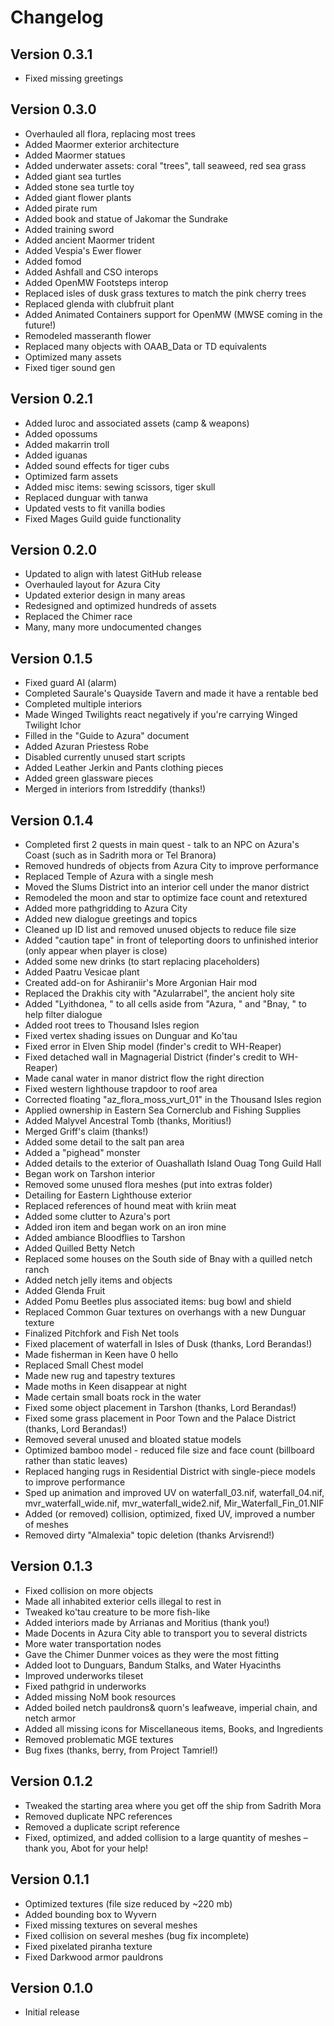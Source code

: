 # Changelog
## Version 0.3.1
- Fixed missing greetings
## Version 0.3.0
- Overhauled all flora, replacing most trees
- Added Maormer exterior architecture
- Added Maormer statues
- Added underwater assets: coral "trees", tall seaweed, red sea grass
- Added giant sea turtles
- Added stone sea turtle toy
- Added giant flower plants
- Added pirate rum
- Added book and statue of Jakomar the Sundrake
- Added training sword
- Added ancient Maormer trident
- Added Vespia's Ewer flower
- Added fomod
- Added Ashfall and CSO interops
- Added OpenMW Footsteps interop
- Replaced isles of dusk grass textures to match the pink cherry trees
- Replaced glenda with clubfruit plant
- Added Animated Containers support for OpenMW (MWSE coming in the future!)
- Remodeled masseranth flower
- Replaced many objects with OAAB_Data or TD equivalents
- Optimized many assets
- Fixed tiger sound gen
## Version 0.2.1
- Added luroc and associated assets (camp & weapons)
- Added opossums
- Added makarrin troll
- Added iguanas
- Added sound effects for tiger cubs
- Optimized farm assets
- Added misc items: sewing scissors, tiger skull
- Replaced dunguar with tanwa
- Updated vests to fit vanilla bodies
- Fixed Mages Guild guide functionality
## Version 0.2.0
- Updated to align with latest GitHub release
- Overhauled layout for Azura City
- Updated exterior design in many areas
- Redesigned and optimized hundreds of assets
- Replaced the Chimer race
- Many, many more undocumented changes
## Version 0.1.5
- Fixed guard AI (alarm)
- Completed Saurale's Quayside Tavern and made it have a rentable bed
- Completed multiple interiors
- Made Winged Twilights react negatively if you're carrying Winged Twilight Ichor
- Filled in the "Guide to Azura" document
- Added Azuran Priestess Robe
- Disabled currently unused start scripts
- Added Leather Jerkin and Pants clothing pieces
- Added green glassware pieces
- Merged in interiors from Istreddify (thanks!)
## Version 0.1.4
- Completed first 2 quests in main quest - talk to an NPC on Azura's Coast (such as in Sadrith mora or Tel Branora)
- Removed hundreds of objects from Azura City to improve performance
- Replaced Temple of Azura with a single mesh
- Moved the Slums District into an interior cell under the manor district
- Remodeled the moon and star to optimize face count and retextured
- Added more pathgridding to Azura City
- Added new dialogue greetings and topics
- Cleaned up ID list and removed unused objects to reduce file size
- Added "caution tape" in front of teleporting doors to unfinished interior (only appear when player is close)
- Added some new drinks (to start replacing placeholders)
- Added Paatru Vesicae plant
- Created add-on for Ashiraniir's More Argonian Hair mod
- Replaced the Drakhis city with "Azularrabel", the ancient holy site
- Added "Lyithdonea, " to all cells aside from "Azura, " and "Bnay, " to help filter dialogue
- Added root trees to Thousand Isles region
- Fixed vertex shading issues on Dunguar and Ko'tau
- Fixed error in Elven Ship model (finder's credit to WH-Reaper)
- Fixed detached wall in Magnagerial District (finder's credit to WH-Reaper)
- Made canal water in manor district flow the right direction
- Fixed western lighthouse trapdoor to roof area
- Corrected floating "az_flora_moss_vurt_01" in the Thousand Isles region
- Applied ownership in Eastern Sea Cornerclub and Fishing Supplies
- Added Malyvel Ancestral Tomb (thanks, Moritius!)
- Merged Griff's claim (thanks!)
- Added some detail to the salt pan area
- Added a "pighead" monster
- Added details to the exterior of Ouashallath Island Ouag Tong Guild Hall
- Began work on Tarshon interior
- Removed some unused flora meshes (put into extras folder)
- Detailing for Eastern Lighthouse exterior
- Replaced references of hound meat with kriin meat
- Added some clutter to Azura's port
- Added iron item and began work on an iron mine
- Added ambiance Bloodflies to Tarshon
- Added Quilled Betty Netch
- Replaced some houses on the South side of Bnay with a quilled netch ranch
- Added netch jelly items and objects
- Added Glenda Fruit
- Added Pomu Beetles plus associated items: bug bowl and shield
- Replaced Common Guar textures on overhangs with a new Dunguar texture
- Finalized Pitchfork and Fish Net tools
- Fixed placement of waterfall in Isles of Dusk (thanks, Lord Berandas!)
- Made fisherman in Keen have 0 hello
- Replaced Small Chest model
- Made new rug and tapestry textures
- Made moths in Keen disappear at night
- Made certain small boats rock in the water
- Fixed some object placement in Tarshon (thanks, Lord Berandas!)
- Fixed some grass placement in Poor Town and the Palace District (thanks, Lord Berandas!)
- Removed several unused and bloated statue models
- Optimized bamboo model - reduced file size and face count (billboard rather than static leaves)
- Replaced hanging rugs in Residential District with single-piece models to improve performance
- Sped up animation and improved UV on waterfall_03.nif, waterfall_04.nif, mvr_waterfall_wide.nif, mvr_waterfall_wide2.nif, Mir_Waterfall_Fin_01.NIF
- Added (or removed) collision, optimized, fixed UV, improved a number of meshes
- Removed dirty "Almalexia" topic deletion (thanks Arvisrend!)
## Version 0.1.3
- Fixed collision on more objects
- Made all inhabited exterior cells illegal to rest in
- Tweaked ko'tau creature to be more fish-like
- Added interiors made by Arrianas and Moritius (thank you!)
- Made Docents in Azura City able to transport you to several districts
- More water transportation nodes
- Gave the Chimer Dunmer voices as they were the most fitting
- Added loot to Dunguars, Bandum Stalks, and Water Hyacinths
- Improved underworks tileset
- Fixed pathgrid in underworks
- Added missing NoM book resources
- Added boiled netch pauldrons& quorn's leafweave, imperial chain, and netch armor
- Added all missing icons for Miscellaneous items, Books, and Ingredients
- Removed problematic MGE textures
- Bug fixes (thanks, berry, from Project Tamriel!)
## Version 0.1.2
- Tweaked the starting area where you get off the ship from Sadrith Mora
- Removed duplicate NPC references
- Removed a duplicate script reference
- Fixed, optimized, and added collision to a large quantity of meshes – thank you, Abot for your help!
## Version 0.1.1
- Optimized textures (file size reduced by ~220 mb)
- Added bounding box to Wyvern
- Fixed missing textures on several meshes
- Fixed collision on several meshes (bug fix incomplete)
- Fixed pixelated piranha texture
- Fixed Darkwood armor pauldrons
## Version 0.1.0
- Initial release
